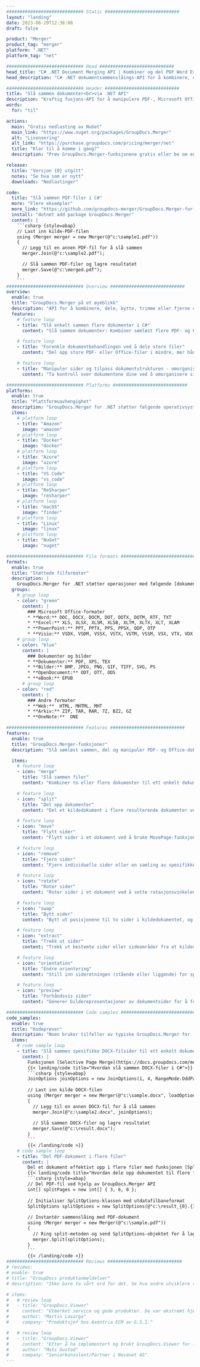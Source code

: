 ```yaml
---
############################# Static ############################
layout: "landing"
date: 2023-06-29T12:38:08
draft: false

product: "Merger"
product_tag: "merger"
platform: ".NET"
platform_tag: "net"

############################# Head ############################
head_title: "C# .NET Document Merging API | Kombiner og del PDF Word Excel EPUB"
head_description: "C# .NET dokumentsammenslåings-API for å kombinere, dele, bytte eller fjerne dokumentsider fra PDF, Microsoft Word, Excel, presentasjoner, Visio og bildeformater."

############################# Header ############################
title: "Slå sammen dokumenter<br>via .NET API"
description: "Kraftig fusjons-API for å manipulere PDF-, Microsoft Office-, HTML- og bildefiler."
words:
  for: "til"

actions:
  main: "Gratis nedlasting av NuGet"
  main_link: "https://www.nuget.org/packages/GroupDocs.Merger"
  alt: "Lisensering"
  alt_link: "https://purchase.groupdocs.com/pricing/merger/net"
  title: "Klar til å komme i gang?"
  description: "Prøv GroupDocs.Merger-funksjonene gratis eller be om en lisens"

release:
  title: "Versjon {0} utgitt"
  notes: "Se hva som er nytt"
  downloads: "Nedlastinger"

code:
  title: "Slå sammen PDF-filer i C#"
  more: "Flere eksempler"
  more_link: "https://github.com/groupdocs-merger/GroupDocs.Merger-for-.NET"
  install: "dotnet add package GroupDocs.Merger"
  content: |
    ```csharp {style=abap}   
    // Last inn kilde-PDF-filen
    using (Merger merger = new Merger(@"c:\sample1.pdf"))
    {
      // Legg til en annen PDF-fil for å slå sammen
      merger.Join(@"c:\sample2.pdf");

      // Slå sammen PDF-filer og lagre resultatet
      merger.Save(@"c:\merged.pdf");
    }
    ```
############################# Overview ############################
overview:
  enable: true
  title: "GroupDocs.Merger på et øyeblikk"
  description: "API for å kombinere, dele, bytte, trimme eller fjerne dokumenter, lysbilder og diagrammer i .NET-applikasjoner"
  features:
    # feature loop
    - title: "Slå enkelt sammen flere dokumenter i C#"
      content: "Slå sammen dokumenter: Kombiner sømløst flere PDF- og Office-filer til ett enkelt dokument, med støtte for et bredt spekter av formater. GroupDocs.Merger for .NET gjør dokumentsammenslåing rask og problemfri."

    # feature loop
    - title: "Forenkle dokumentbehandlingen ved å dele store filer"
      content: "Del opp store PDF- eller Office-filer i mindre, mer håndterbare deler på en enkel måte. GroupDocs.Merger for .NET lar deg dele dokumenter basert på spesifikke sider, områder, eller til og med trekke ut individuelle sider uten problemer."

    # feature loop
    - title: "Manipuler sider og tilpass dokumentstrukturen - omorganiser, bytt eller fjern"
      content: "Ta kontroll over dokumentene dine ved å omorganisere sider, fjerne uønskede sider eller legge til nye. GroupDocs.Merger for .NET gir deg mulighet til å manipulere dokumentstrukturen, slik at du kan tilpasse og skreddersy filene dine etter dine spesifikke behov."

############################# Platforms ############################
platforms:
  enable: true
  title: "Plattformuavhengighet"
  description: "GroupDocs.Merger for .NET støtter følgende operativsystemer, rammeverk og pakkeforvaltere"
  items:
    # platform loop
    - title: "Amazon"
      image: "amazon"
    # platform loop
    - title: "Docker"
      image: "docker"
    # platform loop
    - title: "Azure"
      image: "azure"
    # platform loop
    - title: "VS Code"
      image: "vs_code"
    # platform loop
    - title: "ReSharper"
      image: "resharper"
    # platform loop
    - title: "macOS"
      image: "finder"
    # platform loop
    - title: "Linux"
      image: "linux"
    # platform loop
    - title: "NuGet"
      image: "nuget"

############################# File formats ############################
formats:
  enable: true
  title: "Støttede filformater"
  description: |
    GroupDocs.Merger for .NET støtter operasjoner med følgende [dokumentfilformater](https://docs.groupdocs.com/merger/net/supported-document-formats/).
  groups:
    # group loop
    - color: "green"
      content: |
        ### Microsoft Office-formater
        * **Word:** DOC, DOCX, DOCM, DOT, DOTX, DOTM, RTF, TXT
        * **Excel:** XLS, XLSX, XLSM, XLSB, XLTM, XLTX, XLT, XLAM
        * **PowerPoint:** PPT, PPTX, PPS, PPSX, ODP, OTP
        * **Visio:** VSDX, VSDM, VSSX, VSTX, VSTM, VSSM, VSX, VTX, VDX
    # group loop
    - color: "blue"
      content: |
        ### Dokumenter og bilder
        * **Dokumenter:** PDF, XPS, TEX
        * **Bilder:** BMP, JPEG, PNG, GIF, TIFF, SVG, PS
        * **OpenDocument:** ODT, OTT, ODS
        * **eBook:** EPUB
      # group loop
    - color: "red"
      content: |
        ### Andre formater
        * **Web:**  HTML, MHTML, MHT
        * **Arkiv:** ZIP, TAR, RAR, 7Z, BZ2, GZ
        * **OneNote:**  ONE

############################# Features ############################
features:
  enable: true
  title: "GroupDocs.Merger-funksjoner"
  description: "Slå sømløst sammen, del og manipuler PDF- og Office-dokumenter"

  items:
    # feature loop
    - icon: "merge"
      title: "Slå sammen filer"
      content: "Kombiner to eller flere dokumenter til ett enkelt dokument, og slå sammen bestemte sider eller sideområder fra flere kildedokumenter."

    # feature loop
    - icon: "split"
      title: "Del opp dokumenter"
      content: "Del et kildedokument i flere resulterende dokumenter ved å bruke split-operasjonen."

    # feature loop
    - icon: "move"
      title: "Flytt sider"
      content: "Flytt sider i et dokument ved å bruke MovePage-funksjonen."

    # feature loop
    - icon: "remove"
      title: "Fjern sider"
      content: "Fjern individuelle sider eller en samling av spesifikke sidetall fra kildedokumentet."

    # feature loop
    - icon: "rotate"
      title: "Roter sider"
      content: "Roter sider i et dokument ved å sette rotasjonsvinkelen til 90, 180 eller 270 grader ved å bruke RotatePages-operasjonen."

    # feature loop
    - icon: "swap"
      title: "Bytt sider"
      content: "Bytt ut posisjonene til to sider i kildedokumentet, og lag et nytt dokument med byttet sideposisjon."

    # feature loop
    - icon: "extract"
      title: "Trekk ut sider"
      content: "Trekk ut bestemte sider eller sideområder fra et kildedokument, og generer et nytt dokument som bare inneholder de valgte sidene."

    # feature loop
    - icon: "orientation"
      title: "Endre orientering"
      content: "Still inn sideretningen (stående eller liggende) for spesifikke eller alle sider i dokumentet ved å bruke ChangeOrientation-operasjonen."

    # feature loop
    - icon: "preview"
      title: "Forhåndsvis sider"
      content: "Generer bilderepresentasjoner av dokumentsider for å forstå innholdet og strukturen bedre. Lag forhåndsvisninger av alle eller bare bestemte sider."

############################# Code samples ############################
code_samples:
  enable: true
  title: "Kodeprøver"
  description: "Noen bruker tilfeller av typiske GroupDocs.Merger for .NET-operasjoner"
  items:
    # code sample loop
    - title: "Slå sammen spesifikke DOCX-filsider til ett enkelt dokument"
      content: |
        Funksjonen [Selective Page Merge](https://docs.groupdocs.com/merger/net/merge-pages-from-various-documents/) lar deg trekke ut og slå sammen bare ønsket innhold fra hver fil. Her er et eksempel på hvordan du oppnår selektiv sidesammenslåing ved hjelp av C#:
        {{< landing/code title="Hvordan slå sammen DOCX-filer i C#">}}
        ```csharp {style=abap}   
        JoinOptions joinOptions = new JoinOptions(1, 4, RangeMode.OddPages);
        
        // Last inn kilde DOCX-filen
        using (Merger merger = new Merger(@"c:\sample.docx", loadOptions))
        {
          // Legg til en annen DOCX-fil for å slå sammen
          merger.Join(@"c:\sample2.docx", joinOptions);
          
          // Slå sammen DOCX-filer og lagre resultatet
          merger.Save(@"c:\result.docx");
        }
        ```
        {{< /landing/code >}}
    # code sample loop
    - title: "Del PDF-dokument i flere filer"
      content: |
        Del et dokument effektivt opp i flere filer med funksjonen [Split Document](https://docs.groupdocs.com/merger/net/split-document/) som forenkler prosessen med å administrere og trekke ut spesifikke seksjoner eller sider fra store dokumenter. Den lar deg dele opp dokumenter i mindre deler basert på ulike kriterier – etter sideområde, etter start-/sluttsider, etter oddetall/partall, etc.
        {{< landing/code title="Hvordan dele opp dokumentet til flere flersidige dokumenter">}}
        ```csharp {style=abap}   
        // Del PDF-fil ved hjelp av GroupDocs.Merger API
        int[] splitPages = new int[] { 3, 6, 8 };
        
        // Initialiser SplitOptions-klassen med utdatafilbaneformat
        SplitOptions splitOptions = new SplitOptions(@"c:\result_{0}.{1}", splitPages, SplitMode.Interval);
        
        // Instantér sammenslåing med PDF-dokument
        using (Merger merger = new Merger(@"c:\sample.pdf"))
        {
          // Ring split-metoden og send SplitOptions-objektet for å lagre resulterende dokumenter
          merger.Split(splitOptions);
        }  
        ```
        {{< /landing/code >}}
############################# Reviews ############################
# reviews:
# enable: true
# title: "GroupDocs produktanmeldelser"
# description: "Ikke bare ta vårt ord for det. Se hva andre utviklere sier om API-ene våre"

# items:
#   # review loop
#   - title: "GroupDocs.Viewer"
#     content: "Utmerket service og gode produkter. De var ekstremt hjelpsomme og lydhøre under implementeringsprosessen for GroupDocs.Viewer for .NET, kan ikke anbefale dem høyt nok."
#     author: "Martin Lasarga"
#     company: "Produktsjef hos Axentria ECM av G.S.I."

#   # review loop
#   - title: "GroupDocs.Viewer"
#     content: "Etter å ha implementert og brukt GroupDocs.Viewer for .NET i prosjektet ser det ut til å fungere veldig bra. Jeg har testet med mange dokumenter og så langt så bra. Alt jeg har kastet på det, gjengis pent og ser like bra ut som det ville gjort i en PDF-visning eller MS Word."
#     author: "Mats Oustad"
#     company: "Seniorkonsulent/Partner i Novanet AS"
---
```

